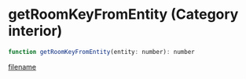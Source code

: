 # getRoomKeyFromEntity (Category interior)

```js
function getRoomKeyFromEntity(entity: number): number
```

[filename](getRoomKeyFromEntity_m.md ':include')